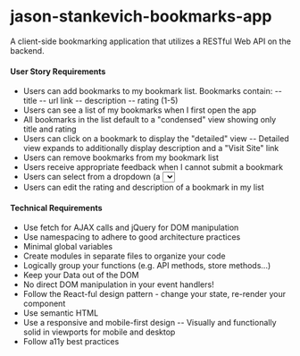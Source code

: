 # jason-stankevich-bookmarks-app
A client-side bookmarking application that utilizes a RESTful Web API on the backend.

#### User Story Requirements
- Users can add bookmarks to my bookmark list. Bookmarks contain:
-- title
-- url link
-- description
-- rating (1-5)
- Users can see a list of my bookmarks when I first open the app
- All bookmarks in the list default to a "condensed" view showing only title and rating
- Users can click on a bookmark to display the "detailed" view
-- Detailed view expands to additionally display description and a "Visit Site" link
- Users can remove bookmarks from my bookmark list
- Users receive appropriate feedback when I cannot submit a bookmark
- Users can select from a dropdown (a <select> element) a "minimum rating" to filter the list by all bookmarks rated at or above the chosen selection
- Users can edit the rating and description of a bookmark in my list

#### Technical Requirements
- Use fetch for AJAX calls and jQuery for DOM manipulation
- Use namespacing to adhere to good architecture practices
- Minimal global variables
- Create modules in separate files to organize your code
- Logically group your functions (e.g. API methods, store methods...)
- Keep your Data out of the DOM
- No direct DOM manipulation in your event handlers!
- Follow the React-ful design pattern - change your state, re-render your component
- Use semantic HTML
- Use a responsive and mobile-first design
-- Visually and functionally solid in viewports for mobile and desktop
- Follow a11y best practices